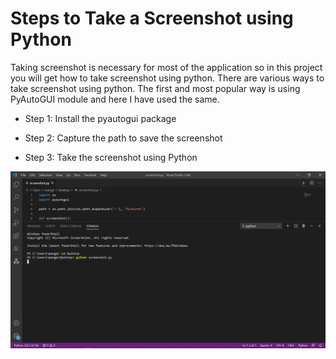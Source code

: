 # Steps to Take a Screenshot using Python

Taking screenshot is necessary for most of the application so in this project you will get how to take screenshot using python.
There are various ways to take screenshot using python. The first and most popular way is using PyAutoGUI module and here I have used the same.

* Step 1: Install the pyautogui package

* Step 2: Capture the path to save the screenshot

* Step 3: Take the screenshot using Python

![random name](/Images/screenshot_new.png)
